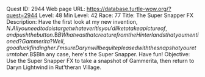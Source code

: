 Quest ID: 2944
Web page URL: https://database.turtle-wow.org/?quest=2944
Level: 48
Min Level: 42
Race: 77
Title: The Super Snapper FX
Description: Have the first look at my new invention, $N. All you need to do is target whatever it is you'd like to take a picture of, and push the button.$B$BWhat was that creature from the Hinterlands that you mentioned? Gammerita? Well, good luck finding her. I'm sure Daryn will be quite pleased with the snapshot you return to her.$B$BIn any case, here's the Super Snapper. Have fun!
Objective: Use the Super Snapper FX to take a snapshot of Gammerita, then return to Daryn Lightwind in Rut'theran Village.
